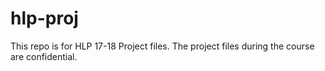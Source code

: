 # hlp-proj
This repo is for HLP 17-18 Project files. The project files during the course are confidential.
